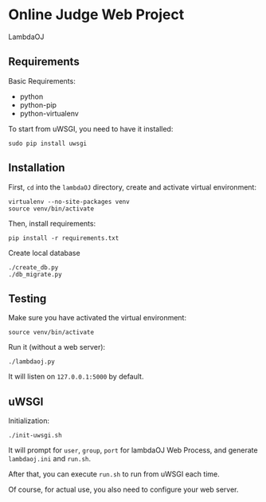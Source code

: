 # Online Judge Web Project

LambdaOJ



## Requirements

Basic Requirements:

* python
* python-pip
* python-virtualenv

To start from uWSGI, you need to have it installed:

```
sudo pip install uwsgi
```



## Installation

First, `cd` into the `lambdaOJ` directory,
create and activate virtual environment:

```
virtualenv --no-site-packages venv
source venv/bin/activate
```

Then, install requirements:

```
pip install -r requirements.txt
```

Create local database
```
./create_db.py  
./db_migrate.py
```



## Testing

Make sure you have activated the virtual environment:

```
source venv/bin/activate
```

Run it (without a web server):

```
./lambdaoj.py
```

It will listen on `127.0.0.1:5000` by default.
	


## uWSGI

Initialization:

```
./init-uwsgi.sh
```

It will prompt for `user`, `group`, `port` for lambdaOJ Web Process,
and generate `lambdaoj.ini` and `run.sh`.

After that, you can execute `run.sh` to run from uWSGI each time.

Of course, for actual use,
you also need to configure your web server.
